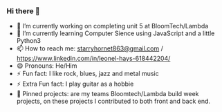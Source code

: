 ### Hi there 👋

- 🔭 I’m currently working on completing unit 5 at BloomTech/Lambda 
- 🌱 I’m currently learning Computer Sience using JavaScript and a little Python3
- 📫 How to reach me: starryhornet863@gmail.com / https://www.linkedin.com/in/leonel-hays-618442204/
- 😄 Pronouns: He/Him
- ⚡ Fun fact: I like rock, blues, jazz and metal music
- ⚡ Extra Fun fact: I play guitar as a hobbie 
- 📌 Pinned projects: are my teams Bloomtech/Lambda build week projects,
on these projects I contributed to both front and back end.
